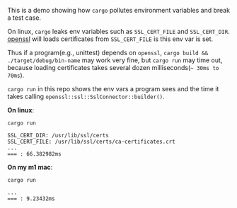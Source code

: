 This is a demo showing how `cargo` pollutes environment variables and break a test case.


On linux, `cargo` leaks env variables such as `SSL_CERT_FILE` and `SSL_CERT_DIR`.
[openssl](https://github.com/sfackler/rust-openssl) will loads certificates from
`SSL_CERT_FILE` is this env var is set.

Thus if a program(e.g., unittest) depends on `openssl`, `cargo build &&
./target/debug/bin-name` may work very fine, but `cargo run` may time out,
because loading certificates takes several dozen milliseconds(`~ 30ms to 70ms`).


`cargo run` in this repo shows the env vars a program sees and the time it takes
calling `openssl::ssl::SslConnector::builder()`.

**On linux**:

```text
cargo run

SSL_CERT_DIR: /usr/lib/ssl/certs
SSL_CERT_FILE: /usr/lib/ssl/certs/ca-certificates.crt
...
=== : 66.382982ms
```


**On my m1 mac**:

```text
cargo run

...
=== : 9.23432ms
```
